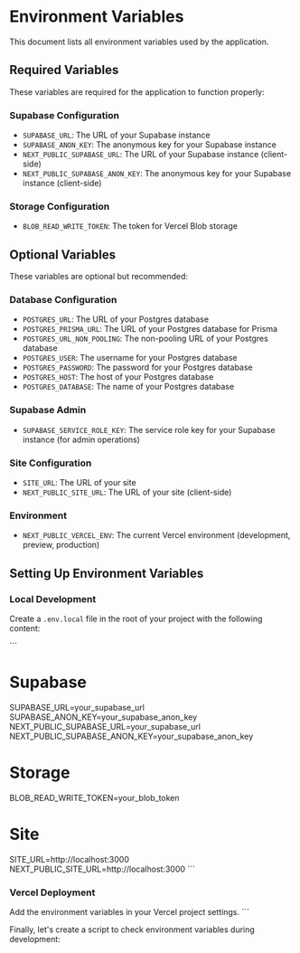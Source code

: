 # Environment Variables

This document lists all environment variables used by the application.

## Required Variables

These variables are required for the application to function properly:

### Supabase Configuration

- `SUPABASE_URL`: The URL of your Supabase instance
- `SUPABASE_ANON_KEY`: The anonymous key for your Supabase instance
- `NEXT_PUBLIC_SUPABASE_URL`: The URL of your Supabase instance (client-side)
- `NEXT_PUBLIC_SUPABASE_ANON_KEY`: The anonymous key for your Supabase instance (client-side)

### Storage Configuration

- `BLOB_READ_WRITE_TOKEN`: The token for Vercel Blob storage

## Optional Variables

These variables are optional but recommended:

### Database Configuration

- `POSTGRES_URL`: The URL of your Postgres database
- `POSTGRES_PRISMA_URL`: The URL of your Postgres database for Prisma
- `POSTGRES_URL_NON_POOLING`: The non-pooling URL of your Postgres database
- `POSTGRES_USER`: The username for your Postgres database
- `POSTGRES_PASSWORD`: The password for your Postgres database
- `POSTGRES_HOST`: The host of your Postgres database
- `POSTGRES_DATABASE`: The name of your Postgres database

### Supabase Admin

- `SUPABASE_SERVICE_ROLE_KEY`: The service role key for your Supabase instance (for admin operations)

### Site Configuration

- `SITE_URL`: The URL of your site
- `NEXT_PUBLIC_SITE_URL`: The URL of your site (client-side)

### Environment

- `NEXT_PUBLIC_VERCEL_ENV`: The current Vercel environment (development, preview, production)

## Setting Up Environment Variables

### Local Development

Create a `.env.local` file in the root of your project with the following content:

\`\`\`
# Supabase
SUPABASE_URL=your_supabase_url
SUPABASE_ANON_KEY=your_supabase_anon_key
NEXT_PUBLIC_SUPABASE_URL=your_supabase_url
NEXT_PUBLIC_SUPABASE_ANON_KEY=your_supabase_anon_key

# Storage
BLOB_READ_WRITE_TOKEN=your_blob_token

# Site
SITE_URL=http://localhost:3000
NEXT_PUBLIC_SITE_URL=http://localhost:3000
\`\`\`

### Vercel Deployment

Add the environment variables in your Vercel project settings.
\`\`\`

Finally, let's create a script to check environment variables during development:
